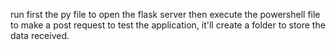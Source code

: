 run first the py file to open the flask server then execute the powershell file to make a post request to test the application, it'll create a folder to store the data received.
